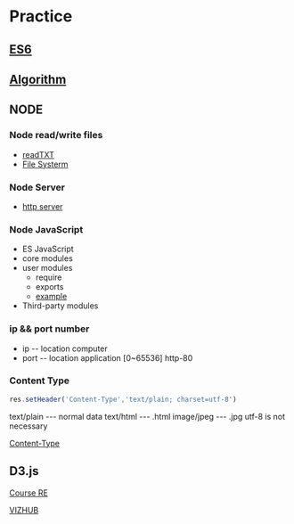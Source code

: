 # Practice

## [ES6](/Notes/ES6.md)

## [Algorithm](/Notes/Algo.md)

## NODE

### Node read/write files
- [readTXT](Day1/readtxt.js)
- [File Systerm](https://nodejs.org/docs/latest-v13.x/api/fs.html)
  
### Node Server
- [http server](Day1/http-req-res.js)
  
### Node JavaScript
- ES JavaScript
- core modules
- user modules
  - require
  - exports
  - [example](Day1/modules/a.js)
- Third-party modules
  
### ip && port number
- ip -- location computer
- port -- location application [0~65536] http-80

### Content Type
```js
res.setHeader('Content-Type','text/plain; charset=utf-8')
```
text/plain --- normal data
text/html --- .html
image/jpeg --- .jpg utf-8 is not necessary

[Content-Type](https://tool.oschina.net/commons)


## D3.js

[Course RE](https://github.com/curran/dataviz-course-2018)

[VIZHUB](https://vizhub.com/)